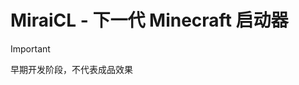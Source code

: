 # MiraiCL - 下一代 Minecraft 启动器

>[!IMPORTANT]
>
> 早期开发阶段，不代表成品效果

<!--
## 特点

- 完全免费：这是一个开源项目，不需要支付任何费用！

- 新技术，新生活：MiraiCL 将支持更多技术以改善用户体验。

- 快速迁移：MiraiCL 允许在各个启动器之前进行档案迁移（只要支持）。

- 咕了很久，但是稳（吗？）：这里时不时召开鸽子团建（x

- 开放: 不满意设计？ Welcome PR!

-->
